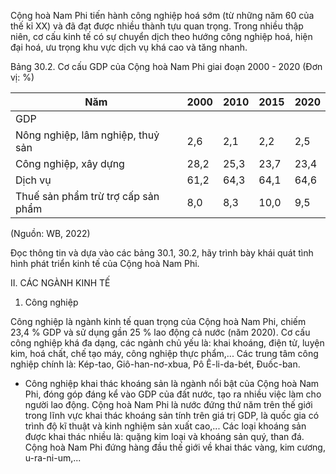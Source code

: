 Cộng hoà Nam Phi tiến hành công nghiệp hoá sớm (từ những năm 60 của thế kỉ XX) và đã đạt được nhiều thành tựu quan trọng. Trong nhiều thập niên, cơ cấu kinh tế có sự chuyển dịch theo hướng công nghiệp hoá, hiện đại hoá, ưu trọng khu vực dịch vụ khá cao và tăng nhanh.

Bảng 30.2. Cơ cấu GDP của Cộng hoà Nam Phi giai đoạn 2000 - 2020
(Đơn vị: %)

Năm | 2000 | 2010 | 2015 | 2020
--- | --- | --- | --- | ---
GDP | | | |
Nông nghiệp, lâm nghiệp, thuỷ sản | 2,6 | 2,1 | 2,2 | 2,5
Công nghiệp, xây dựng | 28,2 | 25,3 | 23,7 | 23,4
Dịch vụ | 61,2 | 64,3 | 64,1 | 64,6
Thuế sản phẩm trừ trợ cấp sản phẩm | 8,0 | 8,3 | 10,0 | 9,5

(Nguồn: WB, 2022)

Đọc thông tin và dựa vào các bảng 30.1, 30.2, hãy trình bày khái quát tình hình phát triển kinh tế của Cộng hoà Nam Phi.

II. CÁC NGÀNH KINH TẾ

1. Công nghiệp

Công nghiệp là ngành kinh tế quan trọng của Cộng hoà Nam Phi, chiếm 23,4 % GDP và sử dụng gần 25 % lao động cả nước (năm 2020). Cơ cấu công nghiệp khá đa dạng, các ngành chủ yếu là: khai khoáng, điện tử, luyện kim, hoá chất, chế tạo máy, công nghiệp thực phẩm,... Các trung tâm công nghiệp chính là: Kép-tao, Giô-han-nơ-xbua, Pô Ê-li-da-bét, Đuốc-ban.

- Công nghiệp khai thác khoáng sản là ngành nổi bật của Cộng hoà Nam Phi, đóng góp đáng kể vào GDP của đất nước, tạo ra nhiều việc làm cho người lao động. Cộng hoà Nam Phi là nước đứng thứ năm trên thế giới trong lĩnh vực khai thác khoáng sản tính trên giá trị GDP, là quốc gia có trình độ kĩ thuật và kinh nghiệm sản xuất cao,... Các loại khoáng sản được khai thác nhiều là: quặng kim loại và khoáng sản quý, than đá. Cộng hoà Nam Phi đứng hàng đầu thế giới về khai thác vàng, kim cương, u-ra-ni-um,...